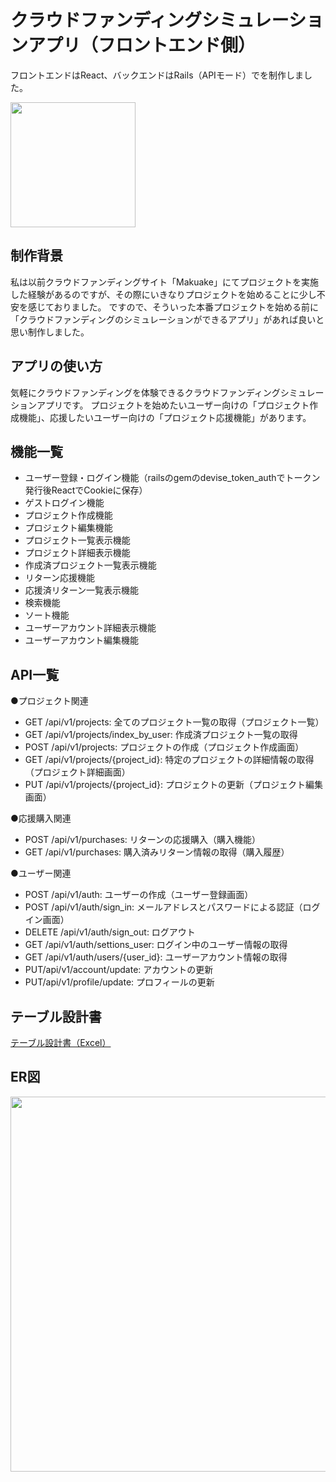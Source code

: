 # クラウドファンディングシミュレーションアプリ（フロントエンド側）
フロントエンドはReact、バックエンドはRails（APIモード）でを制作しました。
<p></p>
<img src="https://github.com/shomacafe/crowd_funding_app/assets/97627380/54299a1a-5b28-4349-85c6-4f063826d8e2" width="200" /> 

## 制作背景
私は以前クラウドファンディングサイト「Makuake」にてプロジェクトを実施した経験があるのですが、その際にいきなりプロジェクトを始めることに少し不安を感じておりました。
ですので、そういった本番プロジェクトを始める前に「クラウドファンディングのシミュレーションができるアプリ」があれば良いと思い制作しました。
## アプリの使い方
気軽にクラウドファンディングを体験できるクラウドファンディングシミュレーションアプリです。
プロジェクトを始めたいユーザー向けの「プロジェクト作成機能」、応援したいユーザー向けの「プロジェクト応援機能」があります。

## 機能一覧
* ユーザー登録・ログイン機能（railsのgemのdevise_token_authでトークン発行後ReactでCookieに保存）
* ゲストログイン機能
* プロジェクト作成機能
* プロジェクト編集機能
* プロジェクト一覧表示機能
* プロジェクト詳細表示機能
* 作成済プロジェクト一覧表示機能
* リターン応援機能
* 応援済リターン一覧表示機能
* 検索機能
* ソート機能
* ユーザーアカウント詳細表示機能
* ユーザーアカウント編集機能

## API一覧
●プロジェクト関連
* GET /api/v1/projects: 全てのプロジェクト一覧の取得（プロジェクト一覧）
* GET /api/v1/projects/index_by_user: 作成済プロジェクト一覧の取得
* POST /api/v1/projects: プロジェクトの作成（プロジェクト作成画面）
* GET /api/v1/projects/{project_id}: 特定のプロジェクトの詳細情報の取得（プロジェクト詳細画面）
* PUT /api/v1/projects/{project_id}: プロジェクトの更新（プロジェクト編集画面）

●応援購入関連
* POST /api/v1/purchases: リターンの応援購入（購入機能）
* GET /api/v1/purchases: 購入済みリターン情報の取得（購入履歴）

●ユーザー関連
* POST /api/v1/auth: ユーザーの作成（ユーザー登録画面）
* POST /api/v1/auth/sign_in: メールアドレスとパスワードによる認証（ログイン画面）
* DELETE /api/v1/auth/sign_out: ログアウト
* GET /api/v1/auth/settions_user: ログイン中のユーザー情報の取得
* GET /api/v1/auth/users/{user_id}: ユーザーアカウント情報の取得
* PUT/api/v1/account/update: アカウントの更新
* PUT/api/v1/profile/update: プロフィールの更新

## テーブル設計書
[テーブル設計書（Excel）](https://docs.google.com/spreadsheets/d/1KHc1_DgovkktnAECN8qxKHghyw0acoN-LTr3VdNvrBM/edit#gid=0)

## ER図
<img src="https://github.com/shomacafe/crowd_funding_app/assets/97627380/8f2c68c5-acbd-483f-94e2-bb015d6a30d2" width="600" /> 



